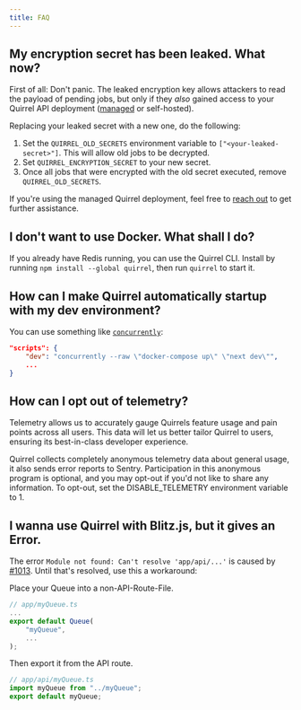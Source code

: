 ```yaml
---
title: FAQ
---
```


## My encryption secret has been leaked. What now?

First of all: Don't panic. The leaked encryption key allows attackers to read the payload of pending jobs, but only if they *also* gained access to your Quirrel API deployment ([managed](https://quirrel.dev) or self-hosted).

Replacing your leaked secret with a new one, do the following:

1. Set the `QUIRREL_OLD_SECRETS` environment variable to `["<your-leaked-secret>"]`. This will allow old jobs to be decrypted.
2. Set `QUIRREL_ENCRYPTION_SECRET` to your new secret.
3. Once all jobs that were encrypted with the old secret executed, remove `QUIRREL_OLD_SECRETS`.

If you're using the managed Quirrel deployment, feel free to [reach out](mailto:info@quirrel.dev) to get further assistance.

## I don't want to use Docker. What shall I do?

If you already have Redis running, you can use the Quirrel CLI.
Install by running `npm install --global quirrel`, then run `quirrel` to start it.

## How can I make Quirrel automatically startup with my dev environment?

You can use something like [`concurrently`](https://github.com/kimmobrunfeldt/concurrently):

```json
"scripts": {
    "dev": "concurrently --raw \"docker-compose up\" \"next dev\"",
    ...
}
```

## How can I opt out of telemetry?

Telemetry allows us to accurately gauge Quirrels feature usage and pain points across all users.
This data will let us better tailor Quirrel to users, ensuring its best-in-class developer experience.

Quirrel collects completely anonymous telemetry data about general usage, it also sends error reports to Sentry.
Participation in this anonymous program is optional, and you may opt-out if you'd not like to share any information.
To opt-out, set the DISABLE_TELEMETRY environment variable to 1.

## I wanna use Quirrel with Blitz.js, but it gives an Error.

The error `Module not found: Can't resolve 'app/api/...'` is caused by [#1013](https://github.com/blitz-js/blitz/issues/1013).
Until that's resolved, use this a workaround:

Place your Queue into a non-API-Route-File.

```ts
// app/myQueue.ts
...
export default Queue(
    "myQueue",
    ...
);
```

Then export it from the API route.

```ts
// app/api/myQueue.ts
import myQueue from "../myQueue";
export default myQueue;
```
